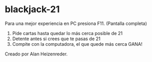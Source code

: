 # blackjack-21

Para una mejor experiencia en PC presiona F11. (Pantalla completa)

1. Pide cartas hasta quedar lo más cerca posible de 21
2. Detente antes si crees que te pasas de 21
3. Compite con la computadora, el que quede más cerca GANA!

Creado por Alan Heizenreder.
